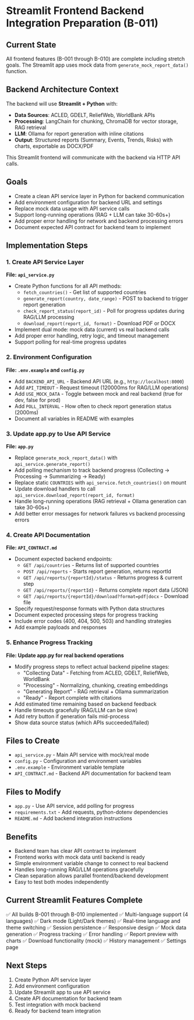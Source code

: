 # Streamlit Frontend Backend Integration Preparation (B-011)

## Current State
All frontend features (B-001 through B-010) are complete including stretch goals. The Streamlit app uses mock data from `generate_mock_report_data()` function.

## Backend Architecture Context
The backend will use **Streamlit + Python** with:
- **Data Sources**: ACLED, GDELT, ReliefWeb, WorldBank APIs
- **Processing**: LangChain for chunking, ChromaDB for vector storage, RAG retrieval
- **LLM**: Ollama for report generation with inline citations
- **Output**: Structured reports (Summary, Events, Trends, Risks) with charts, exportable as DOCX/PDF

This Streamlit frontend will communicate with the backend via HTTP API calls.

## Goals
- Create a clean API service layer in Python for backend communication
- Add environment configuration for backend URL and settings
- Replace mock data usage with API service calls
- Support long-running operations (RAG + LLM can take 30-60s+)
- Add proper error handling for network and backend processing errors
- Document expected API contract for backend team to implement

## Implementation Steps

### 1. Create API Service Layer
**File: `api_service.py`**
- Create Python functions for all API methods:
  - `fetch_countries()` - Get list of supported countries
  - `generate_report(country, date_range)` - POST to backend to trigger report generation
  - `check_report_status(report_id)` - Poll for progress updates during RAG/LLM processing
  - `download_report(report_id, format)` - Download PDF or DOCX
- Implement dual mode: mock data (current) vs real backend calls
- Add proper error handling, retry logic, and timeout management
- Support polling for real-time progress updates

### 2. Environment Configuration
**File: `.env.example` and `config.py`**
- Add `BACKEND_API_URL` - Backend API URL (e.g., `http://localhost:8000`)
- Add `API_TIMEOUT` - Request timeout (120000ms for RAG/LLM operations)
- Add `USE_MOCK_DATA` - Toggle between mock and real backend (true for dev, false for prod)
- Add `POLL_INTERVAL` - How often to check report generation status (2000ms)
- Document all variables in README with examples

### 3. Update app.py to Use API Service
**File: `app.py`**
- Replace `generate_mock_report_data()` with `api_service.generate_report()`
- Add polling mechanism to track backend progress (Collecting → Processing → Summarizing → Ready)
- Replace static `COUNTRIES` with `api_service.fetch_countries()` on mount
- Update download handlers to call `api_service.download_report(report_id, format)`
- Handle long-running operations (RAG retrieval + Ollama generation can take 30-60s+)
- Add better error messages for network failures vs backend processing errors

### 4. Create API Documentation
**File: `API_CONTRACT.md`**
- Document expected backend endpoints:
  - `GET /api/countries` - Returns list of supported countries
  - `POST /api/reports` - Starts report generation, returns reportId
  - `GET /api/reports/{reportId}/status` - Returns progress & current step
  - `GET /api/reports/{reportId}` - Returns complete report data (JSON)
  - `GET /api/reports/{reportId}/download?format=pdf|docx` - Download file
- Specify request/response formats with Python data structures
- Document expected processing steps for progress tracking
- Include error codes (400, 404, 500, 503) and handling strategies
- Add example payloads and responses

### 5. Enhance Progress Tracking
**File: Update app.py for real backend operations**
- Modify progress steps to reflect actual backend pipeline stages:
  - "Collecting Data" - Fetching from ACLED, GDELT, ReliefWeb, WorldBank
  - "Processing" - Normalizing, chunking, creating embeddings
  - "Generating Report" - RAG retrieval + Ollama summarization
  - "Ready" - Report complete with citations
- Add estimated time remaining based on backend feedback
- Handle timeouts gracefully (RAG/LLM can be slow)
- Add retry button if generation fails mid-process
- Show data source status (which APIs succeeded/failed)

## Files to Create
- `api_service.py` - Main API service with mock/real mode
- `config.py` - Configuration and environment variables
- `.env.example` - Environment variable template
- `API_CONTRACT.md` - Backend API documentation for backend team

## Files to Modify
- `app.py` - Use API service, add polling for progress
- `requirements.txt` - Add requests, python-dotenv dependencies
- `README.md` - Add backend integration instructions

## Benefits
- Backend team has clear API contract to implement
- Frontend works with mock data until backend is ready
- Simple environment variable change to connect to real backend
- Handles long-running RAG/LLM operations gracefully
- Clean separation allows parallel frontend/backend development
- Easy to test both modes independently

## Current Streamlit Features Complete
✅ All builds B-001 through B-010 implemented
✅ Multi-language support (4 languages)
✅ Dark mode (Light/Dark themes)
✅ Real-time language and theme switching
✅ Session persistence
✅ Responsive design
✅ Mock data generation
✅ Progress tracking
✅ Error handling
✅ Report preview with charts
✅ Download functionality (mock)
✅ History management
✅ Settings page

## Next Steps
1. Create Python API service layer
2. Add environment configuration
3. Update Streamlit app to use API service
4. Create API documentation for backend team
5. Test integration with mock backend
6. Ready for backend team integration
